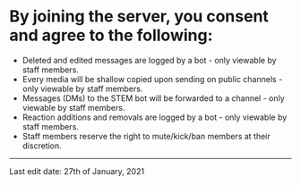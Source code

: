 # By joining the server, you consent and agree to the following:

- Deleted and edited messages are logged by a bot - only viewable by staff members.
- Every media will be shallow copied upon sending on public channels - only viewable by staff members.
- Messages (DMs) to the STEM bot will be forwarded to a channel - only viewable by staff members.
- Reaction additions and removals are logged by a bot - only viewable by staff members.
- Staff members reserve the right to mute/kick/ban members at their discretion.

---

Last edit date: 27th of January, 2021
